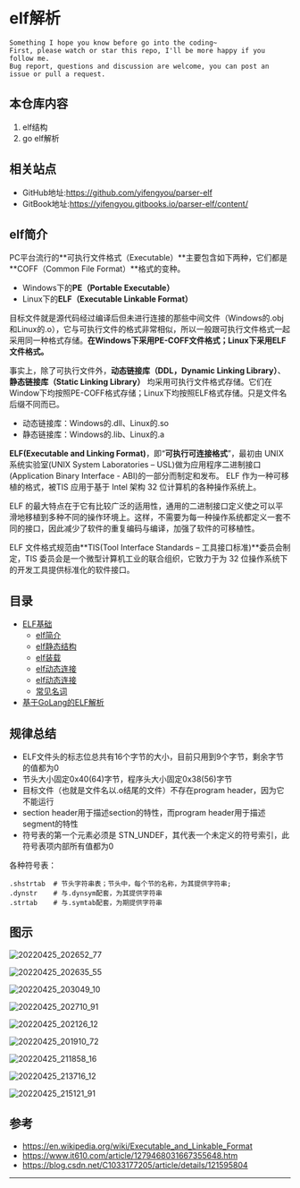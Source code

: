 # elf解析

```
Something I hope you know before go into the coding~
First, please watch or star this repo, I'll be more happy if you follow me.
Bug report, questions and discussion are welcome, you can post an issue or pull a request.
```

## 本仓库内容

1. elf结构
2. go elf解析


## 相关站点

* GitHub地址:<https://github.com/yifengyou/parser-elf>
* GitBook地址:<https://yifengyou.gitbooks.io/parser-elf/content/>


## elf简介

PC平台流行的**可执行文件格式（Executable）**主要包含如下两种，它们都是 **COFF（Common File Format）**格式的变种。

* Windows下的**PE（Portable Executable）**
* Linux下的**ELF（Executable Linkable Format）**

目标文件就是源代码经过编译后但未进行连接的那些中间文件（Windows的.obj和Linux的.o），它与可执行文件的格式非常相似，所以一般跟可执行文件格式一起采用同一种格式存储。**在Windows下采用PE-COFF文件格式；Linux下采用ELF文件格式。**

事实上，除了可执行文件外，**动态链接库（DDL，Dynamic Linking Library）**、**静态链接库（Static Linking Library）** 均采用可执行文件格式存储。它们在Window下均按照PE-COFF格式存储；Linux下均按照ELF格式存储。只是文件名后缀不同而已。

* 动态链接库：Windows的.dll、Linux的.so
* 静态链接库：Windows的.lib、Linux的.a

**ELF(Executable and Linking Format)**，即“**可执行可连接格式**”，最初由 UNIX系统实验室(UNIX System Laboratories – USL)做为应用程序二进制接口(Application Binary Interface - ABI)的一部分而制定和发布。 ELF 作为一种可移植的格式，被TIS 应用于基于 Intel 架构 32 位计算机的各种操作系统上。

ELF 的最大特点在于它有比较广泛的适用性，通用的二进制接口定义使之可以平滑地移植到多种不同的操作环境上。这样，不需要为每一种操作系统都定义一套不同的接口，因此减少了软件的重复编码与编译，加强了软件的可移植性。

ELF 文件格式规范由**TIS(Tool Interface Standards – 工具接口标准)**委员会制定，TIS 委员会是一个微型计算机工业的联合组织，它致力于为 32 位操作系统下的开发工具提供标准化的软件接口。



## 目录

* [ELF基础](docs/ELF基础.md)
  * [elf简介](docs/基础/elf简介/elf简介.md)
  * [elf静态结构](docs/基础/elf静态结构/elf静态结构.md)
  * [elf装载](docs/基础/elf装载/elf装载.md)
  * [elf动态连接](docs/基础/elf动态连接/elf动态连接.md)
  * [elf动态连接](docs/基础/elf动态连接/elf动态连接.md)
  * [常见名词](docs/基础/常见名词.md)
* [基于GoLang的ELF解析](docs/基于GoLang的ELF解析.md)


## 规律总结

* ELF文件头的标志位总共有16个字节的大小，目前只用到9个字节，剩余字节的值都为0
* 节头大小固定0x40(64)字节，程序头大小固定0x38(56)字节
* 目标文件（也就是文件名以.o结尾的文件）不存在program header，因为它不能运行
* section header用于描述section的特性，而program header用于描述segment的特性
* 符号表的第一个元素必须是 STN_UNDEF，其代表一个未定义的符号索引，此符号表项内部所有值都为0


各种符号表：

```
.shstrtab  # 节头字符串表；节头中，每个节的名称，为其提供字符串;
.dynstr    # 与.dynsym配套，为其提供字符串
.strtab    # 与.symtab配套，为期提供字符串
```



## 图示

![20220425_202652_77](image/20220425_202652_77.png)

![20220425_202635_55](image/20220425_202635_55.png)

![20220425_203049_10](image/20220425_203049_10.png)

![20220425_202710_91](image/20220425_202710_91.png)

![20220425_202126_12](image/20220425_202126_12.png)

![20220425_201910_72](image/20220425_201910_72.png)

![20220425_211858_16](image/20220425_211858_16.png)

![20220425_213716_12](image/20220425_213716_12.png)

![20220425_215121_91](image/20220425_215121_91.png) 



## 参考

* <https://en.wikipedia.org/wiki/Executable_and_Linkable_Format>
* <https://www.it610.com/article/1279468031667355648.htm>
* <https://blog.csdn.net/C1033177205/article/details/121595804>








---
